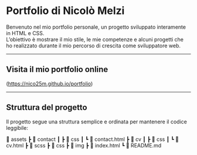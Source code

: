# Portfolio di Nicolò Melzi

Benvenuto nel mio portfolio personale, un progetto sviluppato interamente in HTML e CSS.  
L’obiettivo è mostrare il mio stile, le mie competenze e alcuni progetti che ho realizzato durante il mio percorso di crescita come sviluppatore web.

---

## Visita il mio portfolio online

(https://nico25m.github.io/portfolio)

---

##  Struttura del progetto

Il progetto segue una struttura semplice e ordinata per mantenere il codice leggibile:

📂 assets
┣ 📂 contact
┃  ┣ 📂 css
┃  ┗ 📜 contact.html
┣ 📂 cv
┃  ┣ 📂 css
┃  ┗ 📜 cv.html
┣ 📂 scss
┣ 📂 css
┣ 📂 img
┣ 📜 index.html
┗ 📜 README.md